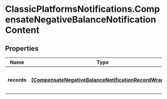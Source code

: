 # ClassicPlatformsNotifications.CompensateNegativeBalanceNotificationContent

## Properties

Name | Type | Description | Notes
------------ | ------------- | ------------- | -------------
**records** | [**[CompensateNegativeBalanceNotificationRecordWrapper]**](CompensateNegativeBalanceNotificationRecordWrapper.md) | A list of the negative balances compensated. | [optional] 


